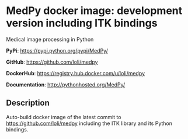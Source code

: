 MedPy docker image: development version including ITK bindings
==============================================================

Medical image processing in Python

**PyPi**: <https://pypi.python.org/pypi/MedPy/>

**GitHub**: <https://github.com/loli/medpy>

**DockerHub**: <https://registry.hub.docker.com/u/loli/medpy>

**Documentation**: <http://pythonhosted.org/MedPy/>

Description
-----------
Auto-build docker image of the latest commit to <https://github.com/loli/medpy> including the ITK library and its Python bindings.
